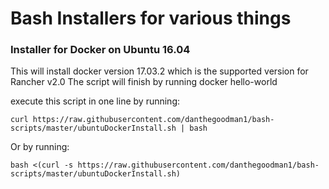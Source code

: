 # Bash Installers for various things

### Installer for Docker on Ubuntu 16.04
This will install docker version 17.03.2 which is the supported version for Rancher v2.0
The script will finish by running docker hello-world

execute this script in one line by running:

`curl https://raw.githubusercontent.com/danthegoodman1/bash-scripts/master/ubuntuDockerInstall.sh | bash`



Or by running:

`bash <(curl -s https://raw.githubusercontent.com/danthegoodman1/bash-scripts/master/ubuntuDockerInstall.sh)`
